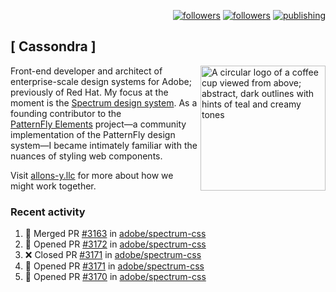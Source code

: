 <p align="right"><a rel="me" href="https://front-end.social/@castastrophe">
    <img alt="followers" title="Follow me on Mastodon" src="https://img.shields.io/mastodon/follow/109297102751309835?domain=https%3A%2F%2Ffront-end.social&label=Follow&logo=mastodon&logoColor=white&style=for-the-badge&labelColor=008080&color=006969"/></a>
  <a href="https://codepen.io/castastrophe/">
    <img alt="followers" title="Follow me on CodePen" src="https://img.shields.io/badge/23-1?color=640464&labelColor=7c007c&style=for-the-badge&logo=codepen&label=Follow"/></a>
<a href="https://castastrophe.medium.com/">
    <img alt="publishing" title="View articles on Medium" src="https://img.shields.io/badge/107-1?color=666&labelColor=444&label=subscribe&logo=medium&logoColor=white&style=for-the-badge"/></a>
</p>

## [&nbsp;Cassondra&nbsp;]

<img align="right" src="https://github-production-user-asset-6210df.s3.amazonaws.com/1840295/253016758-ba468774-1cd3-42c2-8f43-947b5eeb5edf.png" height="200" alt="A circular logo of a coffee cup viewed from above; abstract, dark outlines with hints of teal and creamy tones">

Front-end developer and architect of enterprise-scale design systems for Adobe; previously of Red Hat. My focus at the moment is the [Spectrum design system](https://github.com/adobe/spectrum-css). As a founding contributor to the [PatternFly&nbsp;Elements](https://github.com/patternfly/patternfly-elements) project&mdash;a community implementation of the PatternFly design system&mdash;I became intimately familiar with the nuances of styling web components.

Visit [allons-y.llc](http://allons-y.llc/) for more about how we might work together.

### Recent activity

<!--START_SECTION:activity-->
1. 🎉 Merged PR [#3163](https://github.com/adobe/spectrum-css/pull/3163) in [adobe/spectrum-css](https://github.com/adobe/spectrum-css)
2. 💪 Opened PR [#3172](https://github.com/adobe/spectrum-css/pull/3172) in [adobe/spectrum-css](https://github.com/adobe/spectrum-css)
3. ❌ Closed PR [#3171](https://github.com/adobe/spectrum-css/pull/3171) in [adobe/spectrum-css](https://github.com/adobe/spectrum-css)
4. 💪 Opened PR [#3171](https://github.com/adobe/spectrum-css/pull/3171) in [adobe/spectrum-css](https://github.com/adobe/spectrum-css)
5. 💪 Opened PR [#3170](https://github.com/adobe/spectrum-css/pull/3170) in [adobe/spectrum-css](https://github.com/adobe/spectrum-css)
<!--END_SECTION:activity-->
